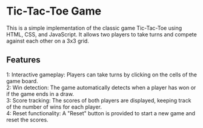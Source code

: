 # Tic-Tac-Toe Game
This is a simple implementation of the classic game Tic-Tac-Toe using HTML, CSS, and JavaScript. It allows two players to take turns and compete against each other on a 3x3 grid.

## Features
1:  Interactive gameplay: Players can take turns by clicking on the cells of the game board.</br>
2:  Win detection: The game automatically detects when a player has won or if the game ends in a draw.</br>
3:  Score tracking: The scores of both players are displayed, keeping track of the number of wins for each player.</br>
4:  Reset functionality: A "Reset" button is provided to start a new game and reset the scores.</br>
